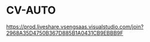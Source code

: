 # CV-AUTO
https://prod.liveshare.vsengsaas.visualstudio.com/join?2968A35D4750B367D885B1A0431CB9EBBB9F

